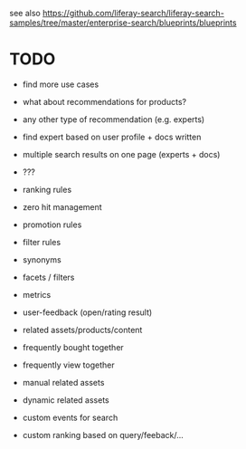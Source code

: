 see also https://github.com/liferay-search/liferay-search-samples/tree/master/enterprise-search/blueprints/blueprints

# TODO
- find more use cases
- what about recommendations for products?
- any other type of recommendation (e.g. experts)
- find expert based on user profile + docs written
- multiple search results on one page (experts + docs)
- ???

- ranking rules
- zero hit management
- promotion rules
- filter rules
- synonyms
- facets / filters
- metrics
- user-feedback (open/rating result)

- related assets/products/content
- frequently bought together
- frequently view together
- manual related assets
- dynamic related assets
- custom events for search
- custom ranking based on query/feeback/...


